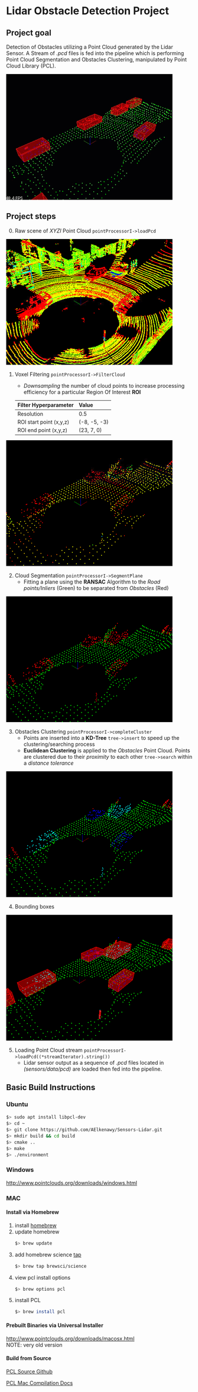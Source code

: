 # **Lidar Obstacle Detection Project**

## Project goal
Detection of Obstacles utilizing a Point Cloud generated by the Lidar Sensor. A Stream of _.pcd_ files is fed into the pipeline which is performing Point Cloud Segmentation and Obstacles Clustering, manipulated by Point Cloud Library (PCL).

<img src="media/1_final-output.gif" alt="Final output scene" width="450" height="340" />

## Project steps

0. Raw scene of _XYZI_ Point Cloud `pointProcessorI->loadPcd`

<img src="media/2_intial-scene.png" alt="Loaded intial frame" width="450" height="340" />

1. Voxel Filtering `pointProcessorI->FilterCloud`
   * _Downsampling_ the number of cloud points to increase processing efficiency for a particular Region Of Interest **ROI** 
   
    |Filter Hyperparameter|Value|
   |-----------|--------|
   |Resolution|0.5|
   |ROI start point (x,y,z)|(-8, -5, -3)|
   |ROI end point (x,y,z)|(23, 7, 0)|

<img src="media/3_voxel.png" alt="Voxel filter output" width="450" height="340"/>
    

2. Cloud Segmentation `pointProcessorI->SegmentPlane`
   * Fitting a plane using the **RANSAC** Algorithm to the _Road points/Inliers_ (Green) to be separated from _Obstacles_ (Red)

<img src="media/4_RANSAC.png" alt="RANSAC Segmentation" width="450" height="340"/>


3. Obstacles Clustering `pointProcessorI->completeCluster`
    * Points are inserted into a **KD-Tree** `tree->insert` to speed up the clustering/searching process
    * **Euclidean Clustering** is applied to the _Obstacles_ Point Cloud. Points are clustered due to their _proximity_ to each other `tree->search` within a _distance tolerance_

  <img src="media/5_EC.png" alt="Euclidean Clustering" width="450" height="340"/>

4. Bounding boxes 

  <img src="media/6_BB.png" alt="Applied Bounding boxes" width="450" height="340"/>

5. Loading Point Cloud stream `pointProcessorI->loadPcd((*streamIterator).string())`
    * Lidar sensor output as a sequence of _.pcd_ files located in _(sensors/data/pcd)_ are loaded then fed into the pipeline.

## Basic Build Instructions
### Ubuntu 

```bash
$> sudo apt install libpcl-dev
$> cd ~
$> git clone https://github.com/AElkenawy/Sensors-Lidar.git
$> mkdir build && cd build
$> cmake ..
$> make
$> ./environment
```

### Windows 

http://www.pointclouds.org/downloads/windows.html

### MAC

#### Install via Homebrew
1. install [homebrew](https://brew.sh/)
2. update homebrew 
	```bash
	$> brew update
	```
3. add  homebrew science [tap](https://docs.brew.sh/Taps) 
	```bash
	$> brew tap brewsci/science
	```
4. view pcl install options
	```bash
	$> brew options pcl
	```
5. install PCL 
	```bash
	$> brew install pcl
	```

#### Prebuilt Binaries via Universal Installer
http://www.pointclouds.org/downloads/macosx.html  
NOTE: very old version 

#### Build from Source

[PCL Source Github](https://github.com/PointCloudLibrary/pcl)

[PCL Mac Compilation Docs](http://www.pointclouds.org/documentation/tutorials/compiling_pcl_macosx.php)
